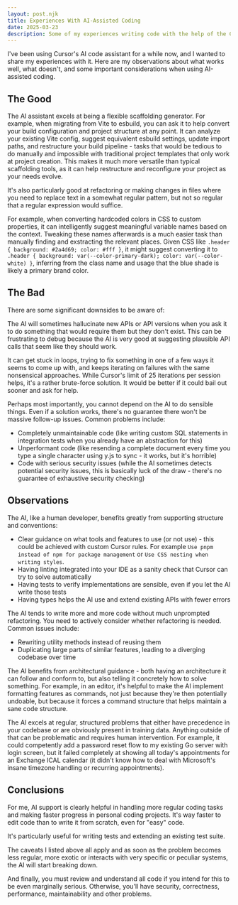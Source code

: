 ```yaml
---
layout: post.njk
title: Experiences With AI-Assisted Coding
date: 2025-03-23
description: Some of my experiences writing code with the help of the Cursor AI code assistant.
---
```


I've been using Cursor's AI code assistant for a while now, and I wanted to share my experiences with it. Here are my observations about what works well, what doesn't, and some important considerations when using AI-assisted coding.

## The Good

The AI assistant excels at being a flexible scaffolding generator. For example, when migrating from Vite to esbuild, you can ask it to help convert your build configuration and project structure at any point. It can analyze your existing Vite config, suggest equivalent esbuild settings, update import paths, and restructure your build pipeline - tasks that would be tedious to do manually and impossible with traditional project templates that only work at project creation. This makes it much more versatile than typical scaffolding tools, as it can help restructure and reconfigure your project as your needs evolve.

It's also particularly good at refactoring or making changes in files where you need to replace text in a somewhat regular pattern, but not so regular that a regular expression would suffice. 

For example, when converting hardcoded colors in CSS to custom properties, it can intelligently suggest meaningful variable names based on the context. Tweaking these names afterwards is a much easier task than manually finding and exstracting the relevant places. Given CSS like `.header { background: #2a4d69; color: #fff }`, it might suggest converting it to `.header { background: var(--color-primary-dark); color: var(--color-white) }`, inferring from the class name and usage that the blue shade is likely a primary brand color. 

## The Bad

There are some significant downsides to be aware of:

The AI will sometimes hallucinate new APIs or API versions when you ask it to do something that would require them but they don't exist. This can be frustrating to debug because the AI is very good at suggesting plausible API calls that seem like they should work.

It can get stuck in loops, trying to fix something in one of a few ways it seems to come up with, and keeps iterating on failures with the same nonsensical approaches. While Cursor's limit of 25 iterations per session helps, it's a rather brute-force solution. It would be better if it could bail out sooner and ask for help.

Perhaps most importantly, you cannot depend on the AI to do sensible things. Even if a solution works, there's no guarantee there won't be massive follow-up issues. Common problems include:
- Completely unmaintainable code (like writing custom SQL statements in integration tests when you already have an abstraction for this)
- Unperformant code (like resending a complete document every time you type a single character using y.js to sync - it works, but it's horrible)
- Code with serious security issues (while the AI sometimes detects potential security issues, this is basically luck of the draw - there's no guarantee of exhaustive security checking)

## Observations

The AI, like a human developer, benefits greatly from supporting structure and conventions:

- Clear guidance on what tools and features to use (or not use) - this could be achieved with custom Cursor rules. For example `Use pnpm instead of npm for package management` or `Use CSS nesting when writing styles`.
- Having linting integrated into your IDE as a sanity check that Cursor can try to solve automatically
- Having tests to verify implementations are sensible, even if you let the AI write those tests
- Having types helps the AI use and extend existing APIs with fewer errors

The AI tends to write more and more code without much unprompted refactoring. You need to actively consider whether refactoring is needed. Common issues include:
- Rewriting utility methods instead of reusing them
- Duplicating large parts of similar features, leading to a diverging codebase over time

The AI benefits from architectural guidance - both having an architecture it can follow and conform to, but also telling it concretely how to solve something. For example, in an editor, it's helpful to make the AI implement formatting features as commands, not just because they're then potentially undoable, but because it forces a command structure that helps maintain a sane code structure.

The AI excels at regular, structured problems that either have precedence in your codebase or are obviously present in training data. Anything outside of that can be problematic and requires human intervention. For example, it could competently add a password reset flow to my existing Go server with login screen, but it failed completely at showing all today's appointments for an Exchange ICAL calendar (it didn't know how to deal with Microsoft's insane timezone handling or recurring appointments).

## Conclusions

For me, AI support is clearly helpful in handling more regular coding tasks and making faster progress in personal coding projects. It's way faster to edit code than to write it from scratch, even for "easy" code.

It's particularly useful for writing tests and extending an existing test suite.

The caveats I listed above all apply and as soon as the problem becomes less regular, more exotic or interacts with very specific or peculiar systems, the AI will start breaking down.

And finally, you must review and understand all code if you intend for this to be even marginally serious. Otherwise, you'll have security, correctness, performance, maintainability and other problems.
